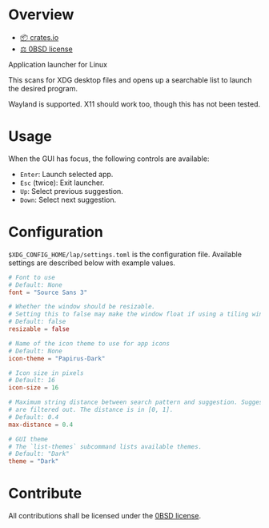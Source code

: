 # Overview
- [📦 crates.io](https://crates.io/crates/lap)
- [⚖ 0BSD license](https://spdx.org/licenses/0BSD.html)

Application launcher for Linux

This scans for XDG desktop files and opens up a searchable list to launch the desired program.

Wayland is supported. X11 should work too, though this has not been tested.

# Usage
When the GUI has focus, the following controls are available:
- `Enter`: Launch selected app.
- `Esc` (twice): Exit launcher.
- `Up`: Select previous suggestion.
- `Down`: Select next suggestion.

# Configuration
`$XDG_CONFIG_HOME/lap/settings.toml` is the configuration file. Available settings are described
below with example values.

```toml
# Font to use
# Default: None
font = "Source Sans 3"

# Whether the window should be resizable.
# Setting this to false may make the window float if using a tiling window manager.
# Default: false
resizable = false

# Name of the icon theme to use for app icons
# Default: None
icon-theme = "Papirus-Dark"

# Icon size in pixels
# Default: 16
icon-size = 16

# Maximum string distance between search pattern and suggestion. Suggestions with a greater distance
# are filtered out. The distance is in [0, 1].
# Default: 0.4
max-distance = 0.4

# GUI theme
# The `list-themes` subcommand lists available themes.
# Default: "Dark"
theme = "Dark"
```

# Contribute
All contributions shall be licensed under the [0BSD license](https://spdx.org/licenses/0BSD.html).
